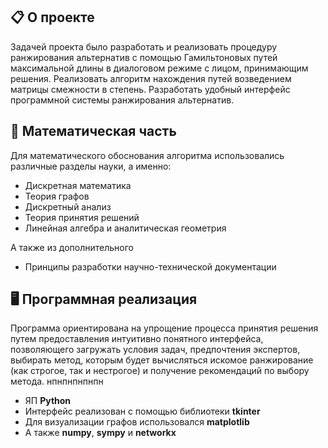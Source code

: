 ## 📋 О проекте  
Задачей проекта было разработать и реализовать процедуру ранжирования альтернатив с помощью Гамильтоновых путей максимальной длины в диалоговом режиме с лицом, принимающим решения. Реализовать алгоритм нахождения путей возведением матрицы смежности в степень. Разработать удобный интерфейс программной системы ранжирования альтернатив.

## 📐 Математическая часть
Для математического обоснования алгоритма использовались различные разделы науки, а именно:
* Дискретная математика
* Теория графов
* Дискретный анализ
* Теория принятия решений
* Линейная алгебра и аналитическая геометрия
  
А также из дополнительного
* Принципы разработки научно-технической документации

## 🖥️ Программная реализация
Программа ориентирована на упрощение процесса принятия решения путем предоставления интуитивно понятного интерфейса, позволяющего загружать условия задач, предпочтения экспертов, выбирать метод, которым будет вычисляться искомое ранжирование (как строгое, так и нестрогое) и получение рекомендаций по выбору метода.
нпнпнпнпнпн
* ЯП __Python__
* Интерфейс реализован с помощью библиотеки __tkinter__
* Для визуализации графов использовался __matplotlib__
* А также __numpy__, __sympy__ и __networkx__

